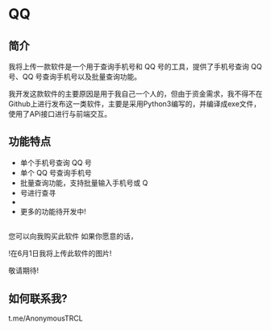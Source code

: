 # QQ 

## 简介

我将上传一款软件是一个用于查询手机号和 QQ 号的工具，提供了手机号查询 QQ 号、QQ 号查询手机号以及批量查询功能。

我开发这款软件的主要原因是用于我自己一个人的，但由于资金需求，我不得不在Github上进行发布这一类软件，主要是采用Python3编写的，并编译成exe文件，使用了APi接口进行与前端交互。

## 功能特点

- 单个手机号查询 QQ 号
- 单个 QQ 号查询手机号
- 批量查询功能，支持批量输入手机号或 Q
- 号进行查寻
-
- 更多的功能待开发中!

## 

您可以向我购买此软件 如果你愿意的话，

!在6月1日我将上传此软件的图片!

敬请期待!

## 如何联系我?

t.me/AnonymousTRCL

